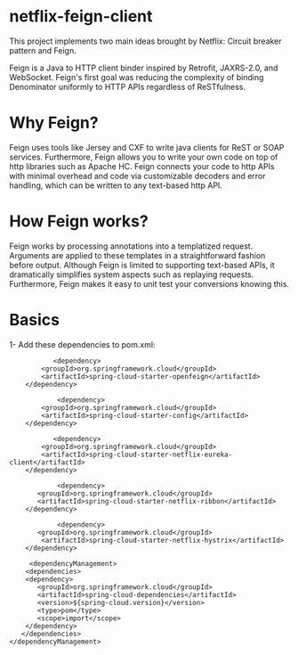 # netflix-feign-client

This project implements two main ideas brought by Netflix: Circuit breaker pattern and Feign.

Feign is a Java to HTTP client binder inspired by Retrofit, JAXRS-2.0, and WebSocket. Feign's first goal was reducing the complexity of binding Denominator uniformly to HTTP APIs regardless of ReSTfulness.

# Why Feign?
Feign uses tools like Jersey and CXF to write java clients for ReST or SOAP services. Furthermore, Feign allows you to write your own code on top of http libraries such as Apache HC. Feign connects your code to http APIs with minimal overhead and code via customizable decoders and error handling, which can be written to any text-based http API.

# How Feign works?

Feign works by processing annotations into a templatized request. Arguments are applied to these templates in a straightforward fashion before output. Although Feign is limited to supporting text-based APIs, it dramatically simplifies system aspects such as replaying requests. Furthermore, Feign makes it easy to unit test your conversions knowing this.

# Basics

1- Add these dependencies to pom.xml:

               <dependency>
			<groupId>org.springframework.cloud</groupId>
			<artifactId>spring-cloud-starter-openfeign</artifactId>
		</dependency>
    
                <dependency>
			<groupId>org.springframework.cloud</groupId>
			<artifactId>spring-cloud-starter-config</artifactId>
		</dependency>
		
               <dependency>
			<groupId>org.springframework.cloud</groupId>
			<artifactId>spring-cloud-starter-netflix-eureka-client</artifactId>
		</dependency>
		
                <dependency>
		   <groupId>org.springframework.cloud</groupId>
		   <artifactId>spring-cloud-starter-netflix-ribbon</artifactId>
		</dependency>
		
                <dependency>
		   <groupId>org.springframework.cloud</groupId>
		    <artifactId>spring-cloud-starter-netflix-hystrix</artifactId>
		</dependency>
    
         <dependencyManagement>
	    <dependencies>
		<dependency>
		   <groupId>org.springframework.cloud</groupId>
		   <artifactId>spring-cloud-dependencies</artifactId>
		   <version>${spring-cloud.version}</version>
		   <type>pom</type>
		   <scope>import</scope>
		</dependency>
	   </dependencies>
	</dependencyManagement>

		
		

